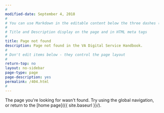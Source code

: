```yaml
---
#
modified-date: September 4, 2018
#
# You can use Markdown in the editable content below the three dashes (---)
#
# Title and Description display on the page and in HTML meta tags
#
title: Page not found
description: Page not found in the VA Digital Service Handbook.
#
# Don't edit items below - they control the page layout
#
return-top: no
layout: no-sidebar
page-type: page
page-description: yes
permalink: /404.html
#
---
```


The page you're looking for wasn't found. Try using the global navigation, or return to the [home page]({{ site.baseurl }}/).

<p>&nbsp;</p>
<p>&nbsp;</p>
<p>&nbsp;</p>
<p>&nbsp;</p>
<p>&nbsp;</p>
